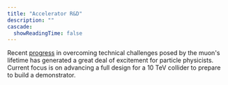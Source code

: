 ```yaml
---
title: "Accelerator R&D"
description: ""
cascade:
  showReadingTime: false
---
```


Recent [progress](https://www.symmetrymagazine.org/article/mice-brings-muon-collider-closer-to-reality) in overcoming technical challenges posed by the muon's lifetime has generated a great deal of excitement for particle physicists. Current focus is on advancing a full design for a 10 TeV collider to prepare to build a demonstrator. 